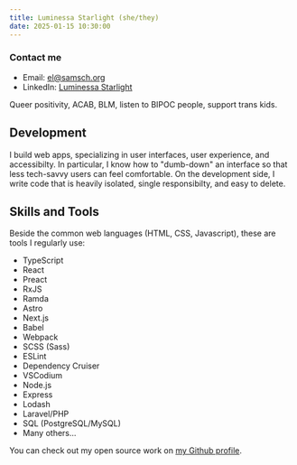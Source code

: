 ```yaml
---
title: Luminessa Starlight (she/they)
date: 2025-01-15 10:30:00
---
```

### Contact me
- Email: [el@samsch.org](mailto:el@samsch.org)
- LinkedIn: [Luminessa Starlight](https://www.linkedin.com/in/luminessa-starlight/)

Queer positivity, ACAB, BLM, listen to BIPOC people, support trans kids.

## Development
I build web apps, specializing in user interfaces, user experience, and accessibilty. In particular, I know how to "dumb-down" an interface so that less tech-savvy users can feel comfortable. On the development side, I write code that is heavily isolated, single responsibilty, and easy to delete.

## Skills and Tools
Beside the common web languages (HTML, CSS, Javascript), these are tools I regularly use:
- TypeScript
- React
- Preact
- RxJS
- Ramda
- Astro
- Next.js
- Babel
- Webpack
- SCSS (Sass)
- ESLint
- Dependency Cruiser
- VSCodium
- Node.js
- Express
- Lodash
- Laravel/PHP
- SQL (PostgreSQL/MySQL)
- Many others...

You can check out my open source work on [my Github profile](https://github.com/samsch).
